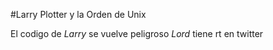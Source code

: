 #Larry Plotter y la Orden de Unix

El codigo de *Larry* se vuelve peligroso
*Lord* tiene rt en twitter

